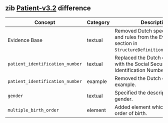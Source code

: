 ## zib [Patient-v3.2](https://zibs.nl/wiki/Patient-v3.2(2020EN)) difference

| Concept         | Category          | Description                             | 
|-----------------|-------------------|-----------------------------------------|
|Evidence Base | textual | Removed Dutch specific context and rules from the Evidence Base section in `StructureDefinition.description`. 
|`patient_identification_number` | textual | Replaced the Dutch context (BSN) with the Social Security Identification Number (SSIN). |
|`patient_identification_number` | example | Removed the Dutch context example. |
|`gender` | textual | Specified the description of gender. |
|`multiple_birth_order` | element | Added element which defines the order of birth. |